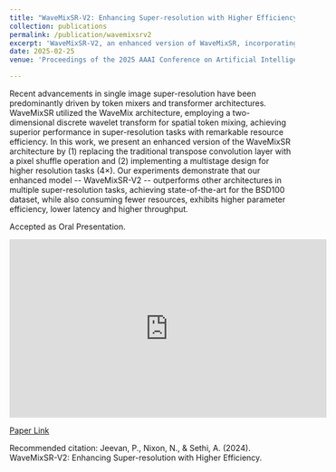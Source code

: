 ```yaml
---
title: "WaveMixSR-V2: Enhancing Super-resolution with Higher Efficiency"
collection: publications
permalink: /publication/wavemixsrv2
excerpt: 'WaveMixSR-V2, an enhanced version of WaveMixSR, incorporating pixel shuffle and a multistage design, achieving state-of-the-art super-resolution performance on the BSD100 dataset with improved resource efficiency, lower latency, and higher throughput.'
date: 2025-02-25
venue: 'Proceedings of the 2025 AAAI Conference on Artificial Intelligence (AAAI-25), Philadelphia, PA, USA'

---
```

Recent advancements in single image super-resolution have been predominantly driven by token mixers and transformer architectures. WaveMixSR utilized the WaveMix architecture, employing a two-dimensional discrete wavelet transform for spatial token mixing, achieving superior performance in super-resolution tasks with remarkable resource efficiency. In this work, we present an enhanced version of the WaveMixSR architecture by (1) replacing the traditional transpose convolution layer with a pixel shuffle operation and (2) implementing a multistage design for higher resolution tasks (4×). Our experiments demonstrate that our enhanced model -- WaveMixSR-V2 -- outperforms other architectures in multiple super-resolution tasks, achieving state-of-the-art for the BSD100 dataset, while also consuming fewer resources, exhibits higher parameter efficiency, lower latency and higher throughput. 

Accepted as Oral Presentation.

<iframe width="560" height="315" src="https://www.youtube.com/embed/w4wmDxZVPR4?si=JtVBAqkFIc_dMvjB" title="YouTube video player" frameborder="0" allow="accelerometer; autoplay; clipboard-write; encrypted-media; gyroscope; picture-in-picture; web-share" referrerpolicy="strict-origin-when-cross-origin" allowfullscreen></iframe>

[Paper Link](https://arxiv.org/abs/2409.10582)

Recommended citation: Jeevan, P., Nixon, N., & Sethi, A. (2024). WaveMixSR-V2: Enhancing Super-resolution with Higher Efficiency.